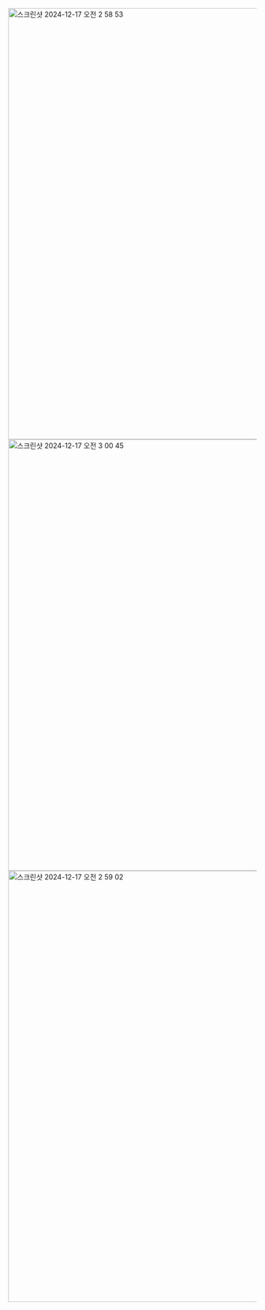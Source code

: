 <img width="875" alt="스크린샷 2024-12-17 오전 2 58 53" src="https://github.com/user-attachments/assets/bbd702c9-d1ff-4da9-ace5-d571df18c0d3" />

<img width="875" alt="스크린샷 2024-12-17 오전 3 00 45" src="https://github.com/user-attachments/assets/c8aafb82-9e5b-4263-b0a6-72414b79e7c3" />

<img width="875" alt="스크린샷 2024-12-17 오전 2 59 02" src="https://github.com/user-attachments/assets/3b61e4eb-a557-48a9-909e-2fe5b3332316" />
